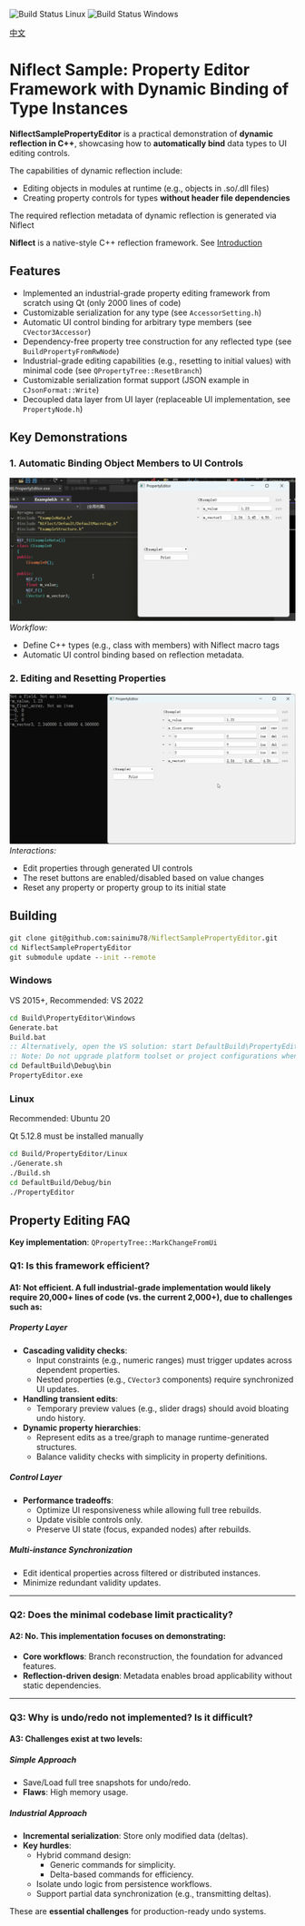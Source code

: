 ![Build Status Linux](https://github.com/sainimu78/NiflectSamplePropertyEditor/actions/workflows/Linux.yml/badge.svg)
![Build Status Windows](https://github.com/sainimu78/NiflectSamplePropertyEditor/actions/workflows/Windows.yml/badge.svg)

[中文](../../README.md)

# Niflect Sample: Property Editor Framework with Dynamic Binding of Type Instances

**NiflectSamplePropertyEditor** is a practical demonstration of **dynamic reflection in C++**, showcasing how to **automatically bind** data types to UI editing controls.

The capabilities of dynamic reflection include:

  - Editing objects in modules at runtime (e.g., objects in .so/.dll files)
  - Creating property controls for types **without header file dependencies**

The required reflection metadata of dynamic reflection is generated via Niflect

**Niflect** is a native-style C++ reflection framework. See [Introduction](https://github.com/sainimu78/NiflectSampleHelloWorld)

## Features

- Implemented an industrial-grade property editing framework from scratch using Qt (only 2000 lines of code)
- Customizable serialization for any type (see `AccessorSetting.h`)
- Automatic UI control binding for arbitrary type members (see `CVector3Accessor`)
- Dependency-free property tree construction for any reflected type (see `BuildPropertyFromRwNode`)
- Industrial-grade editing capabilities (e.g., resetting to initial values) with minimal code (see `QPropertyTree::ResetBranch`)
- Customizable serialization format support (JSON example in `CJsonFormat::Write`)
- Decoupled data layer from UI layer (replaceable UI implementation, see `PropertyNode.h`)

## Key Demonstrations

### 1. Automatic Binding Object Members to UI Controls

![Basic_Reflection](../Basic_Reflection.gif)
*Workflow:*

- Define C++ types (e.g., class with members) with Niflect macro tags
- Automatic UI control binding based on reflection metadata.

### 2. Editing and Resetting Properties

![Edit_Reset_Print](../Edit_Reset_Print.gif)
*Interactions:*

- Edit properties through generated UI controls
- The reset buttons are enabled/disabled based on value changes
- Reset any property or property group to its initial state

## Building

```bat
git clone git@github.com:sainimu78/NiflectSamplePropertyEditor.git
cd NiflectSamplePropertyEditor
git submodule update --init --remote
```

### Windows

VS 2015+, Recommended: VS 2022

```bat
cd Build\PropertyEditor\Windows
Generate.bat
Build.bat
:: Alternatively, open the VS solution: start DefaultBuild\PropertyEditor.sln
:: Note: Do not upgrade platform toolset or project configurations when opening
cd DefaultBuild\Debug\bin
PropertyEditor.exe
```

### Linux

Recommended: Ubuntu 20

Qt 5.12.8 must be installed manually

```bash
cd Build/PropertyEditor/Linux
./Generate.sh
./Build.sh
cd DefaultBuild/Debug/bin
./PropertyEditor
```

## Property Editing FAQ

**Key implementation**: `QPropertyTree::MarkChangeFromUi`

### Q1: Is this framework efficient?

#### A1: Not efficient. A full industrial-grade implementation would likely require 20,000+ lines of code (vs. the current 2,000+), due to challenges such as:

##### Property Layer

- **Cascading validity checks**:
  - Input constraints (e.g., numeric ranges) must trigger updates across dependent properties.
  - Nested properties (e.g., `CVector3` components) require synchronized UI updates.
- **Handling transient edits**:
  - Temporary preview values (e.g., slider drags) should avoid bloating undo history.
- **Dynamic property hierarchies**:
  - Represent edits as a tree/graph to manage runtime-generated structures.
  - Balance validity checks with simplicity in property definitions.

##### Control Layer

- **Performance tradeoffs**:
  - Optimize UI responsiveness while allowing full tree rebuilds.
  - Update visible controls only.
  - Preserve UI state (focus, expanded nodes) after rebuilds.

##### Multi-instance Synchronization

- Edit identical properties across filtered or distributed instances.
- Minimize redundant validity updates.

------

### Q2: Does the minimal codebase limit practicality?

#### **A2: No.** This implementation focuses on demonstrating:

- **Core workflows**: Branch reconstruction, the foundation for advanced features.
- **Reflection-driven design**: Metadata enables broad applicability without static dependencies.

------

### Q3: Why is undo/redo not implemented? Is it difficult?

#### A3: Challenges exist at two levels:

##### Simple Approach

- Save/Load full tree snapshots for undo/redo.
- **Flaws**: High memory usage.

##### Industrial Approach

- **Incremental serialization**: Store only modified data (deltas).
- **Key hurdles**:
  - Hybrid command design:
    - Generic commands for simplicity.
    - Delta-based commands for efficiency.
  - Isolate undo logic from persistence workflows.
  - Support partial data synchronization (e.g., transmitting deltas).

These are **essential challenges** for production-ready undo systems.